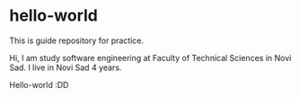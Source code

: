# hello-world
This is guide repository for practice.

Hi, I am study software engineering at Faculty of Technical Sciences in Novi Sad.
I live in Novi Sad 4 years.

Hello-world :DD
